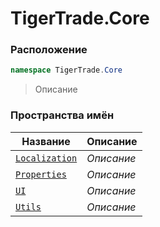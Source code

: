 
# TigerTrade.Core
### Расположение
```csharp    
namespace TigerTrade.Core
```
> Описание


### Пространства имён
| Название | Описание |
| --- | --- |
| [`Localization`](./TigerTrade.Core/Localization.md) | *Описание* |
| [`Properties`](./TigerTrade.Core/Properties.md) | *Описание* |
| [`UI`](./TigerTrade.Core/UI.md) | *Описание* |
| [`Utils`](./TigerTrade.Core/Utils.md) | *Описание* |
